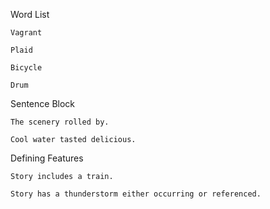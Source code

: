 Word List

    Vagrant

    Plaid

    Bicycle

    Drum


Sentence Block

    The scenery rolled by.

    Cool water tasted delicious.


Defining Features

    Story includes a train.

    Story has a thunderstorm either occurring or referenced.
